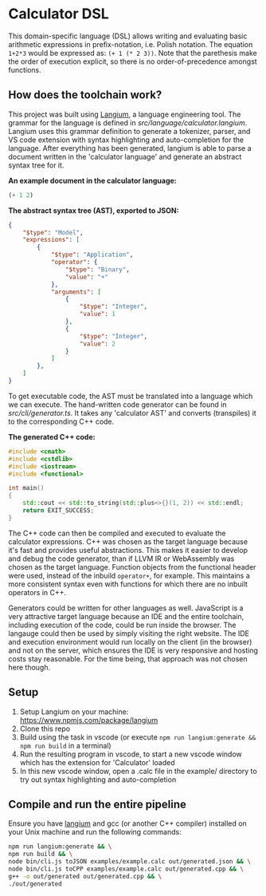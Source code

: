 # Calculator DSL

This domain-specific language (DSL) allows writing and evaluating basic arithmetic expressions in prefix-notation, i.e. Polish notation.
The equation `1+2*3` would be expressed as: `(+ 1 (* 2 3))`.
Note that the parethesis make the order of execution explicit, so there is no order-of-precedence amongst functions.

## How does the toolchain work?

This project was built using [Langium](https://langium.org/), a language engineering tool.
The grammar for the language is defined in _src/language/calculator.langium_.
Langium uses this grammar definition to generate a tokenizer, parser, and VS code extension with syntax highlighting and auto-completion for the language.
After everything has been generated, langium is able to parse a document written in the 'calculator language' and generate an abstract syntax tree for it.

**An example document in the calculator language:**
```lisp
(+ 1 2)
```

**The abstract syntax tree (AST), exported to JSON:**

```json
{
    "$type": "Model",
    "expressions": [
        {
            "$type": "Application",
            "operator": {
                "$type": "Binary",
                "value": "+"
            },
            "arguments": [
                {
                    "$type": "Integer",
                    "value": 1
                },
                {
                    "$type": "Integer",
                    "value": 2
                }
            ]
        },
    ]
}
```

To get executable code, the AST must be translated into a language which we can execute.
The hand-written code generator can be found in _src/cli/generator.ts_.
It takes any 'calculator AST' and converts (transpiles) it to the corresponding C++ code.

**The generated C++ code:**

```c++
#include <cmath>
#include <cstdlib>
#include <iostream>
#include <functional>

int main()
{
    std::cout << std::to_string(std::plus<>{}(1, 2)) << std::endl;
    return EXIT_SUCCESS;
}
```

The C++ code can then be compiled and executed to evaluate the calculator expressions.
C++ was chosen as the target language because it's fast and provides useful abstractions.
This makes it easier to develop and debug the code generator, than if LLVM IR or WebAssembly was chosen as the target language.
Function objects from the functional header were used, instead of the inbuild `operator+`, for example. 
This maintains a more consistent syntax even with functions for which there are no inbuilt operators in C++.

Generators could be written for other languages as well.
JavaScript is a very attractive target language because an IDE and the entire toolchain, including execution of the code, could be run inside the browser.
The langauge could then be used by simply visiting the right website.
The IDE and execution environment would run locally on the client (in the browser) and not on the server, which ensures the IDE is very responsive and hosting costs stay reasonable.
For the time being, that approach was not chosen here though.

## Setup

1. Setup Langium on your machine: https://www.npmjs.com/package/langium
2. Clone this repo
3. Build using the task in vscode (or execute `npm run langium:generate && npm run build` in a terminal)
4. Run the resulting program in vscode, to start a new vscode window which has the extension for 'Calculator' loaded
5. In this new vscode window, open a .calc file in the example/ directory to try out syntax highlighting and auto-completion

## Compile and run the entire pipeline

Ensure you have [langium](https://www.npmjs.com/package/langium) and gcc (or another C++ compiler) installed on your Unix machine and run the following commands:

```bash
npm run langium:generate && \
npm run build && \
node bin/cli.js toJSON examples/example.calc out/generated.json && \
node bin/cli.js toCPP examples/example.calc out/generated.cpp && \
g++ -o out/generated out/generated.cpp && \
./out/generated
```
